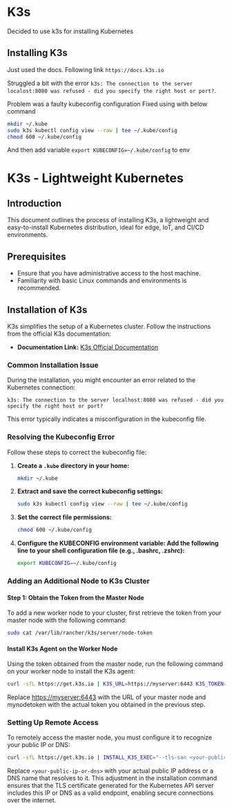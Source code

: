 # K3s

Decided to use k3s for installing Kubernetes

## Installing K3s

Just used the docs. Following link `https://docs.k3s.io`

Struggled a bit with the error `k3s: The connection to the server localost:8080 was refused - did you specify the right host or port?`.

Problem was a faulty kubeconfig configuration
Fixed using with below command

``` bash
mkdir ~/.kube
sudo k3s kubectl config view --raw | tee ~/.kube/config
chmod 600 ~/.kube/config
```

And then add variable `export KUBECONFIG=~/.kube/config` to env

# K3s - Lightweight Kubernetes

## Introduction

This document outlines the process of installing K3s, a lightweight and easy-to-install Kubernetes distribution, ideal for edge, IoT, and CI/CD environments.

## Prerequisites

- Ensure that you have administrative access to the host machine.
- Familiarity with basic Linux commands and environments is recommended.

## Installation of K3s

K3s simplifies the setup of a Kubernetes cluster. Follow the instructions from the official K3s documentation:

- **Documentation Link:** [K3s Official Documentation](https://docs.k3s.io)

### Common Installation Issue

During the installation, you might encounter an error related to the Kubernetes connection:

`k3s: The connection to the server localhost:8080 was refused - did you specify the right host or port?`

This error typically indicates a misconfiguration in the kubeconfig file.

### Resolving the Kubeconfig Error

Follow these steps to correct the kubeconfig file:

1. **Create a `.kube` directory in your home:**

   ```bash
   mkdir ~/.kube

2. **Extract and save the correct kubeconfig settings:**

   ```bash
   sudo k3s kubectl config view --raw | tee ~/.kube/config

3. **Set the correct file permissions:**

   ``` bash
   chmod 600 ~/.kube/config

4. **Configure the KUBECONFIG environment variable: Add the following line to your shell configuration file (e.g., .bashrc, .zshrc):**

   ``` bash
   export KUBECONFIG=~/.kube/config

### Adding an Additional Node to K3s Cluster

#### Step 1: Obtain the Token from the Master Node

To add a new worker node to your cluster, first retrieve the token from your master node with the following command:

```bash
sudo cat /var/lib/rancher/k3s/server/node-token
```

#### Install K3s Agent on the Worker Node

Using the token obtained from the master node, run the following command on your worker node to install the K3s agent:

``` bash
curl -sfL https://get.k3s.io | K3S_URL=https://myserver:6443 K3S_TOKEN=mynodetoken sh -
```

Replace <https://myserver:6443> with the URL of your master node and mynodetoken with the actual token you obtained in the previous step.

### Setting Up Remote Access

To remotely access the master node, you must configure it to recognize your public IP or DNS:

``` bash
curl -sfL https://get.k3s.io | INSTALL_K3S_EXEC="--tls-san <your-public-ip-or-dns>" sh -
```

Replace `<your-public-ip-or-dns>` with your actual public IP address or a DNS name that resolves to it. This adjustment in the installation command ensures that the TLS certificate generated for the Kubernetes API server includes this IP or DNS as a valid endpoint, enabling secure connections over the internet.
